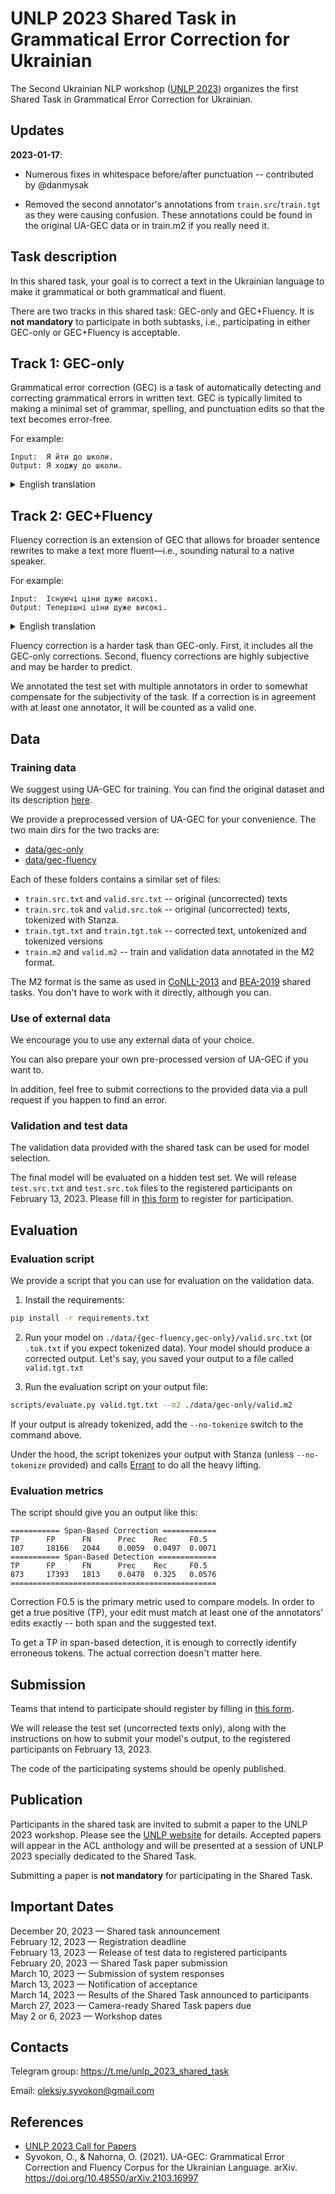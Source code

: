 # UNLP 2023 Shared Task in Grammatical Error Correction for Ukrainian

The Second Ukrainian NLP workshop ([UNLP 2023](https://unlp.org.ua/)) organizes the first Shared Task
in Grammatical Error Correction for Ukrainian.

## Updates

**2023-01-17**:

* Numerous fixes in whitespace before/after punctuation -- contributed by @danmysak

* Removed the second annotator's annotations from `train.src`/`train.tgt` as they
were causing confusion. These annotations could be found in the original UA-GEC
data or in train.m2 if you really need it.

## Task description

In this shared task, your goal is to correct a text in the Ukrainian language to
make it grammatical or both grammatical and fluent.

There are two tracks in this shared task: GEC-only and GEC+Fluency. It is
**not mandatory** to participate in both subtasks, i.e., participating in
either GEC-only or GEC+Fluency is acceptable.

## Track 1: GEC-only

Grammatical error correction (GEC) is a task of automatically detecting and
correcting grammatical errors in written text. GEC is typically limited to
making a minimal set of grammar, spelling, and punctuation edits so that the
text becomes error-free.

For example:
```
Input:  Я йти до школи.
Output: Я ходжу до школи.
```

<details><summary>English translation</summary>

```text
Input:  I goes to school.
Output: I go to school.
```
</details>


## Track 2: GEC+Fluency

Fluency correction is an extension of GEC that allows for broader sentence
rewrites to make a text more fluent—i.e., sounding natural to a native speaker.

For example:
```
Input:  Існуючі ціни дуже високі.
Output: Теперішні ціни дуже високі.
```

<details><summary>English translation</summary>

```text
Input:  Existing prices are very high.
Output: Current prices are very high.
```
</details>

Fluency correction is a harder task than GEC-only. First, it includes all
the GEC-only corrections. Second, fluency corrections are highly subjective
and may be harder to predict.

We annotated the test set with multiple annotators in order to somewhat
compensate for the subjectivity of the task. If a correction is in agreement
with at least one annotator, it will be counted as a valid one.


## Data

### Training data

We suggest using UA-GEC for training. You can find the original dataset and
its description [here](https://github.com/grammarly/ua-gec).

We provide a preprocessed version of UA-GEC for your convenience. The two main
dirs for the two tracks are:
- [data/gec-only](./data/gec-only)
- [data/gec-fluency](./data/gec-fluency)

Each of these folders contains a similar set of files:

- `train.src.txt` and `valid.src.txt` -- original (uncorrected) texts
- `train.src.tok` and `valid.src.tok` -- original (uncorrected) texts, tokenized with Stanza.
- `train.tgt.txt` and `train.tgt.tok` -- corrected text, untokenized and tokenized versions
- `train.m2` and `valid.m2` -- train and validation data annotated in the M2 format.

The M2 format is the same as used in [CoNLL-2013](https://www.comp.nus.edu.sg/~nlp/conll13st.html)
and [BEA-2019](https://www.cl.cam.ac.uk/research/nl/bea2019st/) shared tasks.
You don't have to work with it directly, although you can.

### Use of external data

We encourage you to use any external data of your choice.

You can also prepare your own pre-processed version of UA-GEC if you want to.

In addition, feel free to submit corrections to the provided data via a pull
request if you happen to find an error.

### Validation and test data

The validation data provided with the shared task can be used for model
selection.

The final model will be evaluated on a hidden test set. We will release
`test.src.txt` and `test.src.tok` files to the registered participants on
February 13, 2023. Please fill in [this form](https://forms.gle/46gamdVXhFkBeZeX8) to register for participation.


## Evaluation

### Evaluation script

We provide a script that you can use for evaluation on the validation data.

1. Install the requirements:

```bash
pip install -r requirements.txt
```

2. Run your model on `./data/{gec-fluency,gec-only}/valid.src.txt` (or `.tok.txt`
   if you expect tokenized data). Your model should produce a corrected output.
   Let's say, you saved your output to a file called `valid.tgt.txt`

3. Run the evaluation script on your output file:

```bash
scripts/evaluate.py valid.tgt.txt --m2 ./data/gec-only/valid.m2
```

If your output is already tokenized, add the `--no-tokenize` switch to the
command above.

Under the hood, the script tokenizes your output with Stanza (unless
`--no-tokenize` provided) and calls [Errant](https://github.com/chrisjbryant/errant)
to do all the heavy lifting.

### Evaluation metrics

The script should give you an output like this:

```
=========== Span-Based Correction ============
TP      FP      FN      Prec    Rec     F0.5
107     18166   2044    0.0059  0.0497  0.0071
=========== Span-Based Detection =============
TP      FP      FN      Prec    Rec     F0.5
873     17393   1813    0.0478  0.325   0.0576
==============================================
```

Correction F0.5 is the primary metric used to compare models. In order to get a
true positive (TP), your edit must match at least one of the annotators' edits
exactly -- both span and the suggested text.

To get a TP in span-based detection, it is enough to correctly identify
erroneous tokens. The actual correction doesn't matter here.


## Submission

Teams that intend to participate should register by filling in [this form](https://forms.gle/46gamdVXhFkBeZeX8).

We will release the test set (uncorrected texts only), along with the
instructions on how to submit your model's output, to the registered
participants on February 13, 2023.

The code of the participating systems should be openly published.


## Publication

Participants in the shared task are invited to submit a paper to the UNLP 2023
workshop. Please see the [UNLP website](https://unlp.org.ua/) for details.
Accepted papers will appear in the ACL anthology and will be presented at a
session of UNLP 2023 specially dedicated to the Shared Task.

Submitting a paper is **not mandatory** for participating in the Shared Task.


## Important Dates

December 20, 2023 — Shared task announcement  
February 12, 2023 — Registration deadline  
February 13, 2023 — Release of test data to registered participants  
February 20, 2023 — Shared Task paper submission  
March 10, 2023 — Submission of system responses  
March 13, 2023 — Notification of acceptance  
March 14, 2023 — Results of the Shared Task announced to participants  
March 27, 2023 — Camera-ready Shared Task papers due  
May 2 or 6, 2023 — Workshop dates


## Contacts

Telegram group: https://t.me/unlp_2023_shared_task

Email: oleksiy.syvokon@gmail.com


## References

* [UNLP 2023 Call for Papers](https://unlp.org.ua/call-for-papers/)
* Syvokon, O., & Nahorna, O. (2021). UA-GEC: Grammatical Error Correction and Fluency Corpus for the Ukrainian Language. arXiv. https://doi.org/10.48550/arXiv.2103.16997
